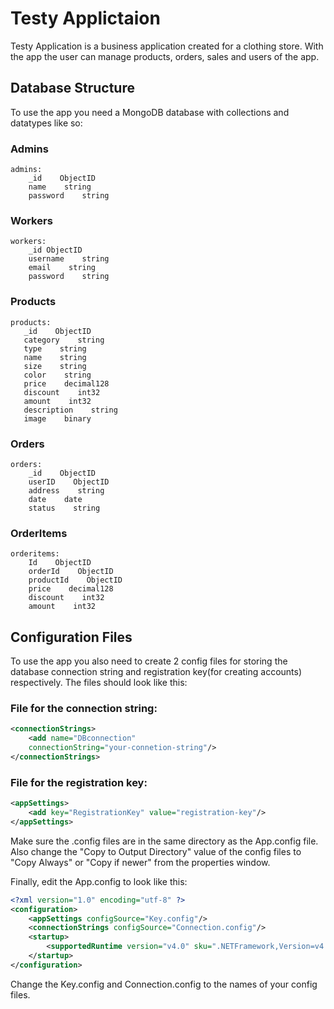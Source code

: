 # Testy Applictaion

Testy Application is a business application created for a clothing store. With the app the user can manage products, orders, sales and users of the app.

## Database Structure

To use the app you need a MongoDB database with collections and datatypes like so: 

### Admins

```plaintext
admins:
    _id    ObjectID
    name    string
    password    string
```

### Workers

```plaintext
workers:
    _id ObjectID
    username    string
    email    string
    password    string
```

### Products

 ```plaintext   
products:
    _id    ObjectID
    category    string
    type    string
    name    string
    size    string
    color    string
    price    decimal128
    discount    int32
    amount    int32
    description    string
    image    binary
```

### Orders

```plaintext
orders:
    _id    ObjectID
    userID    ObjectID
    address    string
    date    date
    status    string
```

### OrderItems

```plaintext
orderitems:
    Id    ObjectID
    orderId    ObjectID
    productId    ObjectID
    price    decimal128
    discount    int32
    amount    int32
```

## Configuration Files

To use the app you also need to create 2 config files for storing the database connection string and registration key(for creating accounts) respectively. 
The files should look like this:

### File for the connection string:

```xml
<connectionStrings>
	<add name="DBconnection"
	connectionString="your-connetion-string"/>
</connectionStrings>
```

### File for the registration key:

```xml
<appSettings>
	<add key="RegistrationKey" value="registration-key"/>
</appSettings>
```
Make sure the .config files are in the same directory as the App.config file. Also change the "Copy to Output Directory" value of the config files to "Copy Always" or "Copy if newer" from the properties window.

Finally, edit the App.config to look like this:
```xml
<?xml version="1.0" encoding="utf-8" ?>
<configuration>
	<appSettings configSource="Key.config"/>
	<connectionStrings configSource="Connection.config"/>
    <startup> 
        <supportedRuntime version="v4.0" sku=".NETFramework,Version=v4.7.2" />
    </startup>
</configuration>
```
Change the Key.config and Connection.config to the names of your config files.
